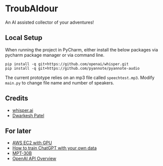 # TroubAIdour
An AI assisted collector of your adventures!

## Local Setup
When running the project in PyCharm, either install the below packages via pycharm package manager or via command line.
```commandline
pip install -q git+https://github.com/openai/whisper.git
pip install -q git+https://github.com/pyannote/pyannote-audio
```
The current prototype relies on an mp3 file called `speechtest.mp3`. Modify `main.py` to change file name and number of speakers.

## Credits
* [whisper.ai](https://github.com/openai/whisper)
* [Dwarkesh Patel](https://colab.research.google.com/drive/1V-Bt5Hm2kjaDb4P1RyMSswsDKyrzc2-3?usp=sharing#scrollTo=O0_tup8RAyBy)

## For later
* [AWS EC2 with GPU](https://pyimagesearch.com/2014/10/13/deep-learning-amazon-ec2-gpu-python-nolearn/)
* [How to train ChatGPT with your own data](https://writesonic.com/blog/how-to-train-chatgpt-own-data/#:~:text=In%20order%20to%20import%20your,your%20version%20of%20customizable%20ChatGPT.)
* [MPT-30B](https://huggingface.co/mosaicml/mpt-30b)
* [OpenAI API Overview](https://platform.openai.com/overview)